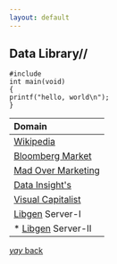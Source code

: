 ```yaml
---
layout: default
---
```


## Data Library//
```
#include
int main(void)
{
printf("hello, world\n");
}
```
|                    Domain                                          |
|:-------------------------------------------------------------------|
| [Wikipedia](https://www.wikipedia.org/)                            |
| [Bloomberg Market](https://www.bloomberg.com/markets)              | 
| [Mad Over Marketing](https://mad-over-marketing.com/)              | 
| [Data Insight's](https://www.thebizdom.in/)                        |
| [Visual Capitalist](https://www.visualcapitalist.com/)             |
| [Libgen](http://libgen.is/) Server-I                               |
| * [Libgen](https://libgen.li/) Server-II                           |



[_yay_ back](https://srterm.github.io/srt/blog.html)
